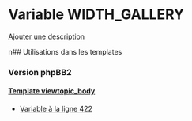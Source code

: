 # Variable WIDTH_GALLERY
[Ajouter une description](https://fa-tvars.appspot.com/WIDTH_GALLERY)

n## Utilisations dans les templates

### Version phpBB2

#### [Template viewtopic_body](subsilver/viewtopic_body.md)
* [Variable à la ligne 422](../subsilver/viewtopic_body.tpl#L422)